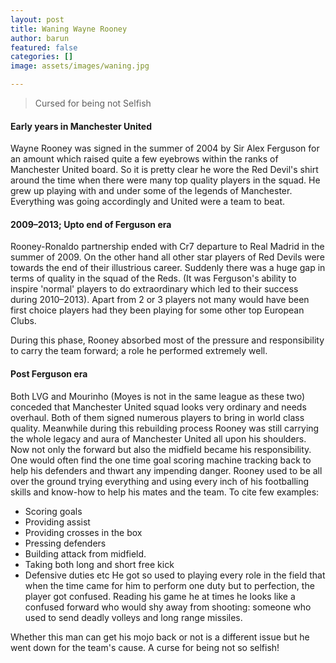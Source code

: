 ```yaml
---
layout: post
title: Waning Wayne Rooney
author: barun
featured: false
categories: []
image: assets/images/waning.jpg

---
```

>Cursed for being not Selfish

#### Early years in Manchester United

Wayne Rooney was signed in the summer of 2004 by Sir Alex Ferguson for an amount which raised quite a few eyebrows within the ranks of Manchester United board. So it is pretty clear he wore the Red Devil's shirt around the time when there were many top quality players in the squad. He grew up playing with and under some of the legends of Manchester. Everything was going accordingly and United were a team to beat.

#### 2009–2013; Upto end of Ferguson era

Rooney-Ronaldo partnership ended with Cr7 departure to Real Madrid in the summer of 2009. On the other hand all other star players of Red Devils were towards the end of their illustrious career. Suddenly there was a huge gap in terms of quality in the squad of the Reds. (It was Ferguson's ability to inspire 'normal' players to do extraordinary which led to their success during 2010–2013). Apart from 2 or 3 players not many would have been first choice players had they been playing for some other top European Clubs.

During this phase, Rooney absorbed most of the pressure and responsibility to carry the team forward; a role he performed extremely well.

#### Post Ferguson era

Both LVG and Mourinho (Moyes is not in the same league as these two) conceded that Manchester United squad looks very ordinary and needs overhaul. Both of them signed numerous players to bring in world class quality. Meanwhile during this rebuilding process Rooney was still carrying the whole legacy and aura of Manchester United all upon his shoulders. Now not only the forward but also the midfield became his responsibility. One would often find the one time goal scoring machine tracking back to help his defenders and thwart any impending danger. Rooney used to be all over the ground trying everything and using every inch of his footballing skills and know-how to help his mates and the team. To cite few examples:

- Scoring goals
- Providing assist
- Providing crosses in the box
- Pressing defenders
- Building attack from midfield.
- Taking both long and short free kick
- Defensive duties etc
He got so used to playing every role in the field that when the time came for him to perform one duty but to perfection, the player got confused. Reading his game he at times he looks like a confused forward who would shy away from shooting: someone who used to send deadly volleys and long range missiles.

Whether this man can get his mojo back or not is a different issue but he went down for the team's cause. A curse for being not so selfish!